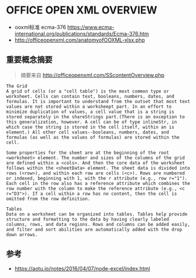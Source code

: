 # OFFICE OPEN XML OVERVIEW

- ooxml标准 ecma-376 https://www.ecma-international.org/publications/standards/Ecma-376.htm
- http://officeopenxml.com/anatomyofOOXML-xlsx.php

## 重要概念摘要
> 摘要来自 http://officeopenxml.com/SScontentOverview.php
```
The Grid
A grid of cells (or a "cell table") is the most common type or worksheet. Cells can contain text, booleans, numbers, dates, and formulas. It is important to understand from the outset that most text values are not stored within a worksheept part. In an effort to minimize duplication of values, a cell value that is a string is stored separately in the shareStrings part.(There is an exception to this generalization, however. A cell can be of type inlineStr, in which case the string is stored in the cell itself, within an is element.) All other cell values--booleans, numbers, dates, and formulas (as well as the values of formulas) are stored within the cell.

Some properties for the sheet are at the beginning of the root <worksheet> element. The number and sizes of the columns of the grid are defined within a <cols>. And then the core data of the worksheet follows within the <sheetData> element. The sheet data is divided into rows (<row>), and within each row are cells (<c>). Rows are numbered or indexed, beginning with 1, with the r attribute (e.g., row r="1"). Each cell in the row also has a reference attribute which combines the row number with the column to make the reference attribute (e.g., <c r="D3">). If a cell within a row has no content, then the cell is omitted from the row definition.
```



```
Tables
Data on a worksheet can be organized into tables. Tables help provide structure and formatting to the data by having clearly labeled columns, rows, and data regions. Rows and columns can be added easily, and filter and sort abilities are automatically added with the drop down arrows.

```

## 参考

- https://aotu.io/notes/2016/04/07/node-excel/index.html